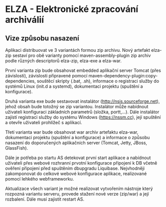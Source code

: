 # ELZA - Elektronické zpracování archiválií

## Vize způsobu nasazení

Aplikaci distribuovat ve 3 variantách formou zip archivu. Nový artefakt elza-zip sestaví pro obě varianty pomocí
maven-assembly-plugin zip archiv podle různých descriptorů elza-zip, elza-exe a elza-war.

První varianta zip bude obsahovat embedded aplikační server Tomcat (přes závislosti), závislosti připravené pomocí
maven-dependency-plugin:copy-dependencies, souštěcí skripty (.bat, .sh), informace o registraci služby do systémů
Linux (init.d a systemd), dokumentaci projektu (spuštění a konfigurace).

Druhá varianta exe bude sestavovat instalátor (http://nsis.sourceforge.net), jehož obsah bude totožný se zip variantou.
Instalátor může nabídnout uživateli konfiguraci základních parametrů (složka, portt,...). Dále instalátor zajístí 
registraci služby do systému Windows (https://nssm.cc), její spuštění a otevře uživateli prohlížeč s aplikací.

Třetí varianta war bude obsahovat war archiv artefaktu elza-war, dokumentaci projektu (spuštění a konfigurace) a
informace o způsobu nasazení do doporučených aplikačních server (Tomcat, Jetty, JBoss, GlassFish).

Dále je potřeba po startu AS detekovat první start aplikace a nabídnout uživateli přes webové rozhranní prvotní
konfigurace připojení k DB včetně ověření připojení před spuštěním dbupgradu Liquibase. Nejvhodněji zakomponovat 
do celkové webové konfigurace aplikace, realizované pomocí lehkého webframeworku.

Aktualizace všech variant je možné realizovat vytvořením nástroje který rozpozná variantu serveru, provede stažení 
nové verze (zip/war) a její rozbalení. Dále musí zajistit restart AS.